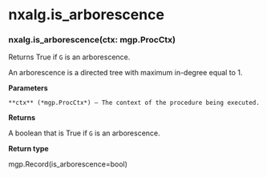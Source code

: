 # nxalg.is_arborescence


### nxalg.is_arborescence(ctx: mgp.ProcCtx)
Returns True if `G` is an arborescence.

An arborescence is a directed tree with maximum in-degree equal to 1.


**Parameters**

    **ctx** (*mgp.ProcCtx*) – The context of the procedure being executed.



**Returns**

A boolean that is True if `G` is an arborescence.



**Return type**

mgp.Record(is_arborescence=bool)
